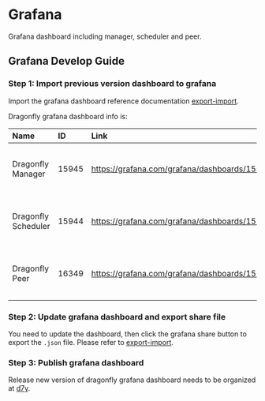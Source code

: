 # Grafana

Grafana dashboard including manager, scheduler and peer.

## Grafana Develop Guide

### Step 1: Import previous version dashboard to grafana

Import the grafana dashboard reference documentation [export-import](https://grafana.com/docs/grafana/latest/dashboards/export-import/).

Dragonfly grafana dashboard info is:

<!-- markdownlint-disable -->

| Name                | ID    | Link                                         | Description                                |
| :------------------ | :---- | :------------------------------------------- | :----------------------------------------- |
| Dragonfly Manager   | 15945 | https://grafana.com/grafana/dashboards/15945 | Granafa dashboard for dragonfly manager.   |
| Dragonfly Scheduler | 15944 | https://grafana.com/grafana/dashboards/15944 | Granafa dashboard for dragonfly scheduler. |
| Dragonfly Peer      | 16349 | https://grafana.com/grafana/dashboards/15946 | Granafa dashboard for dragonfly peer.      |

<!-- markdownlint-restore -->

### Step 2: Update grafana dashboard and export share file

You need to update the dashboard, then click the grafana share button to export the `.json` file. Please refer to [export-import](https://grafana.com/docs/grafana/latest/dashboards/export-import/).

### Step 3: Publish grafana dashboard

Release new version of dragonfly grafana dashboard needs to be organized at [d7y](https://grafana.com/orgs/d7y).
